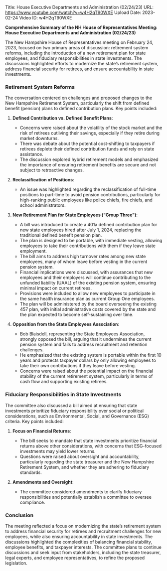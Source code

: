 Title: House Executive Departments and Administration (02/24/23)
URL: https://www.youtube.com/watch?v=w4H2qT90WXE
Upload Date: 2023-02-24
Video ID: w4H2qT90WXE

**Comprehensive Summary of the NH House of Representatives Meeting: House Executive Departments and Administration (02/24/23)**

The New Hampshire House of Representatives meeting on February 24, 2023, focused on two primary areas of discussion: retirement system reforms, including the introduction of a new retirement plan for state employees, and fiduciary responsibilities in state investments. The discussions highlighted efforts to modernize the state’s retirement system, address financial security for retirees, and ensure accountability in state investments.

### **Retirement System Reforms**
The conversation centered on challenges and proposed changes to the New Hampshire Retirement System, particularly the shift from defined benefit (pension) plans to defined contribution plans. Key points included:

1. **Defined Contribution vs. Defined Benefit Plans**:
   - Concerns were raised about the volatility of the stock market and the risk of retirees outliving their savings, especially if they retire during market downturns.
   - There was debate about the potential cost-shifting to taxpayers if retirees deplete their defined contribution funds and rely on state assistance.
   - The discussion explored hybrid retirement models and emphasized the importance of ensuring retirement benefits are secure and not subject to retroactive changes.

2. **Reclassification of Positions**:
   - An issue was highlighted regarding the reclassification of full-time positions to part-time to avoid pension contributions, particularly for high-ranking public employees like police chiefs, fire chiefs, and school administrators.

3. **New Retirement Plan for State Employees ("Group Three")**:
   - A bill was introduced to create a 401a defined contribution plan for new state employees hired after July 1, 2024, replacing the traditional defined benefit pension plan.
   - The plan is designed to be portable, with immediate vesting, allowing employees to take their contributions with them if they leave state employment.
   - The bill aims to address high turnover rates among new state employees, many of whom leave before vesting in the current pension system.
   - Financial implications were discussed, with assurances that new employees and their employers will continue contributing to the unfunded liability (UAAL) of the existing pension system, ensuring minimal impact on current retirees.
   - Provisions were included to allow new employees to participate in the same health insurance plan as current Group One employees.
   - The plan will be administered by the board overseeing the existing 457 plan, with initial administrative costs covered by the state and the plan expected to become self-sustaining over time.

4. **Opposition from the State Employees Association**:
   - Bob Blaisdell, representing the State Employees Association, strongly opposed the bill, arguing that it undermines the current pension system and fails to address recruitment and retention challenges.
   - He emphasized that the existing system is portable within the first 10 years and protects taxpayer dollars by only allowing employees to take their own contributions if they leave before vesting.
   - Concerns were raised about the potential impact on the financial stability of the current retirement system, particularly in terms of cash flow and supporting existing retirees.

### **Fiduciary Responsibilities in State Investments**
The committee also discussed a bill aimed at ensuring that state investments prioritize fiduciary responsibility over social or political considerations, such as Environmental, Social, and Governance (ESG) criteria. Key points included:

1. **Focus on Financial Returns**:
   - The bill seeks to mandate that state investments prioritize financial returns above other considerations, with concerns that ESG-focused investments may yield lower returns.
   - Questions were raised about oversight and accountability, particularly regarding the state treasurer and the New Hampshire Retirement System, and whether they are adhering to fiduciary standards.

2. **Amendments and Oversight**:
   - The committee considered amendments to clarify fiduciary responsibilities and potentially establish a committee to oversee compliance.

### **Conclusion**
The meeting reflected a focus on modernizing the state’s retirement system to address financial security for retirees and recruitment challenges for new employees, while also ensuring accountability in state investments. The discussions highlighted the complexities of balancing financial stability, employee benefits, and taxpayer interests. The committee plans to continue discussions and seek input from stakeholders, including the state treasurer, legal experts, and employee representatives, to refine the proposed legislation.
